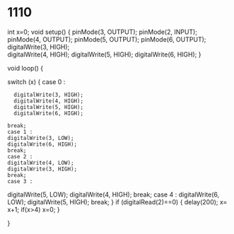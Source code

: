 # 1110
int x=0;
void setup() {
  pinMode(3, OUTPUT);
  pinMode(2, INPUT);
  pinMode(4, OUTPUT);
  pinMode(5, OUTPUT);
  pinMode(6, OUTPUT);
  digitalWrite(3, HIGH);    
  digitalWrite(4, HIGH);
  digitalWrite(5, HIGH);
  digitalWrite(6, HIGH);
}

void loop() {

 
  switch (x)
  {
    case 0 :
    
    
      digitalWrite(3, HIGH);
      digitalWrite(4, HIGH);
      digitalWrite(5, HIGH);
      digitalWrite(6, HIGH);
    
    break;
    case 1 :
    digitalWrite(3, LOW);
    digitalWrite(6, HIGH);
    break;
    case 2 :
    digitalWrite(4, LOW);
    digitalWrite(3, HIGH);
    break;
    case 3 :
   digitalWrite(5, LOW);
   digitalWrite(4, HIGH);
    break; 
    case 4 :
    digitalWrite(6, LOW);
    digitalWrite(5, HIGH);
    break; 
  }
  if (digitalRead(2)==0)
  {
    delay(200);
    x= x+1;
    if(x>4)
    x=0;
  }

  }
